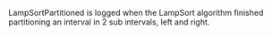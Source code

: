 LampSortPartitioned is logged when the LampSort algorithm finished partitioning an interval in 2 sub intervals, left and right.